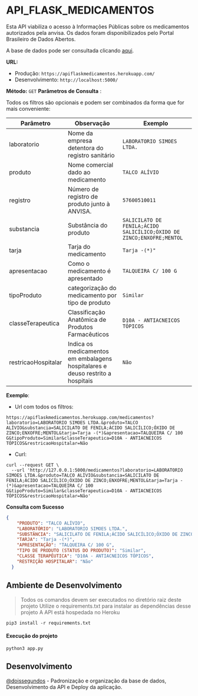 # API_FLASK_MEDICAMENTOS
Esta API viabiliza o acesso à Informações Públicas sobre os medicamentos autorizados pela anvisa. Os dados foram disponibilizados pelo Portal Brasileiro de Dados Abertos.

A base de dados pode ser consultada clicando [aqui](https://dados.gov.br/dataset/preco-de-medicamentos-no-brasil-consumidor/resource/14d7b17c-ebdf-4f1c-99c4-dd235bca7b45).

**URL:** 
- Produção: `https://apiflaskmedicamentos.herokuapp.com/`
- Desenvolvimento: `http://localhost:5000/`

**Método:** `GET`
**Parâmetros de Consulta** :

Todos os filtros são opcionais e podem ser combinados da forma que for mais conveniente:


| Parâmetro           | Observação                                                                     |Exemplo                |
| ----------------    | ---------------------------------------------------------------                | --------------------- |
| laboratorio         | Nome da empresa detentora do registro sanitário                                |`LABORATORIO SIMOES LTDA.`|
| produto             | Nome comercial dado ao medicamento                                             | `TALCO ALÍVIO` |
| registro            | Número de registro de produto junto à ANVISA.                                  | `57600510011`              |
| substancia          | Substância do produto                                                          | `SALICILATO DE FENILA;ÁCIDO SALICÍLICO;ÓXIDO DE ZINCO;ENXOFRE;MENTOL`|
| tarja               | Tarja do medicamento                                                           | `Tarja -(*)"` |
| apresentacao        | Como o medicamento é apresentado                                               | `TALQUEIRA C/ 100 G`|
| tipoProduto         | categorização do medicamento por tipo de produto                               | `Similar`                 |
| classeTerapeutica   | Classificação Anatômica de Produtos Farmacêuticos                              | `D10A - ANTIACNEICOS TÓPICOS`                   |
| restricaoHospitalar | Indica os medicamentos em embalagens hospitalares e deuso restrito a hospitais | `Não`                   |


**Exemplo**: 
- Url com todos os filtros: 

`https://apiflaskmedicamentos.herokuapp.com/medicamentos?laboratorio=LABORATORIO SIMOES LTDA.&produto=TALCO ALÍVIO&substancia=SALICILATO DE FENILA;ÁCIDO SALICÍLICO;ÓXIDO DE ZINCO;ENXOFRE;MENTOL&tarja=Tarja -(*)&apresentacao=TALQUEIRA C/ 100 G&tipoProduto=Similar&classeTerapeutica=D10A - ANTIACNEICOS TÓPICOS&restricaoHospitalar=Não`

- Curl: 

```curl
curl --request GET \
  --url 'http://127.0.0.1:5000/medicamentos?laboratorio=LABORATORIO SIMOES LTDA.&produto=TALCO ALÍVIO&substancia=SALICILATO DE FENILA;ÁCIDO SALICÍLICO;ÓXIDO DE ZINCO;ENXOFRE;MENTOL&tarja=Tarja -(*)&apresentacao=TALQUEIRA C/ 100 G&tipoProduto=Similar&classeTerapeutica=D10A - ANTIACNEICOS TÓPICOS&restricaoHospitalar=Não'
```

**Consulta com Sucesso**

```json
{
    "PRODUTO": "TALCO ALÍVIO",
    "LABORATÓRIO": "LABORATORIO SIMOES LTDA.",
    "SUBSTÂNCIA": "SALICILATO DE FENILA;ÁCIDO SALICÍLICO;ÓXIDO DE ZINCO;ENXOFRE;MENTOL",
    "TARJA": "Tarja -(*)",
    "APRESENTAÇÃO": "TALQUEIRA C/ 100 G",
    "TIPO DE PRODUTO (STATUS DO PRODUTO)": "Similar",
    "CLASSE TERAPÊUTICA": "D10A - ANTIACNEICOS TÓPICOS",
    "RESTRIÇÃO HOSPITALAR": "Não"
  }
```

## Ambiente de Desenvolvimento
> Todos os comandos devem ser executados no diretório raiz deste projeto
> Utilize o requirements.txt para instalar as dependências desse projeto
> A API está hospedada no Heroku 

`pip3 install -r requirements.txt` 

#### Execução do projeto
`python3 app.py`

## Desenvolvimento
[@doissegundos](https://github.com/doissegundos) - Padronização e organização da base de dados, Desenvolvimento da API e Deploy da aplicação.